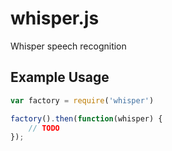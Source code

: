 # whisper.js

Whisper speech recognition

## Example Usage

```js
var factory = require('whisper')

factory().then(function(whisper) {
    // TODO
});
```
